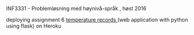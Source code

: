 INF3331 - Problemløsning med høynivå-språk , høst 2016

deploying assignment 6 <a href="https://global-temperature-records-app.herokuapp.com/" target="_blank"> temperature records </a> (web application with python using flask) on Heroku

 




